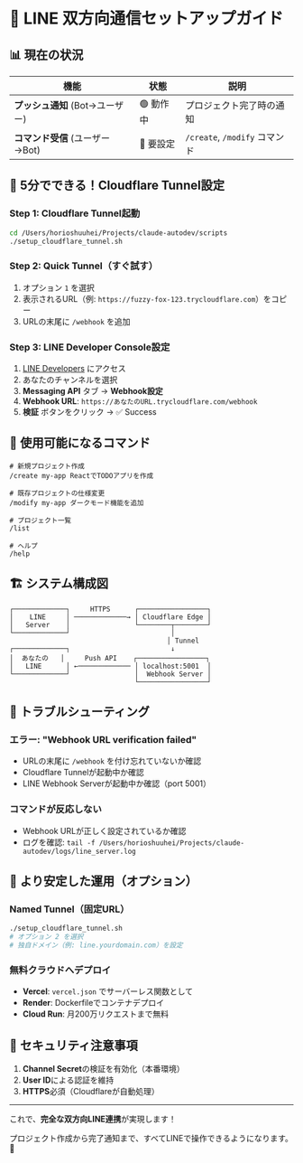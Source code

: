 # 🔄 LINE 双方向通信セットアップガイド

## 📊 現在の状況

| 機能 | 状態 | 説明 |
|------|------|------|
| **プッシュ通知** (Bot→ユーザー) | 🟢 動作中 | プロジェクト完了時の通知 |
| **コマンド受信** (ユーザー→Bot) | 🔴 要設定 | `/create`, `/modify` コマンド |

## 🚀 5分でできる！Cloudflare Tunnel設定

### Step 1: Cloudflare Tunnel起動

```bash
cd /Users/horioshuuhei/Projects/claude-autodev/scripts
./setup_cloudflare_tunnel.sh
```

### Step 2: Quick Tunnel（すぐ試す）

1. オプション `1` を選択
2. 表示されるURL（例: `https://fuzzy-fox-123.trycloudflare.com`）をコピー
3. URLの末尾に `/webhook` を追加

### Step 3: LINE Developer Console設定

1. [LINE Developers](https://developers.line.biz/) にアクセス
2. あなたのチャンネルを選択
3. **Messaging API** タブ → **Webhook設定**
4. **Webhook URL**: `https://あなたのURL.trycloudflare.com/webhook`
5. **検証** ボタンをクリック → ✅ Success

## 📱 使用可能になるコマンド

```
# 新規プロジェクト作成
/create my-app ReactでTODOアプリを作成

# 既存プロジェクトの仕様変更
/modify my-app ダークモード機能を追加

# プロジェクト一覧
/list

# ヘルプ
/help
```

## 🏗 システム構成図

```
┌─────────────┐     HTTPS      ┌─────────────────┐
│    LINE     │ ─────────────→ │ Cloudflare Edge │
│   Server    │                └────────┬────────┘
└─────────────┘                         │
                                       │ Tunnel
┌─────────────┐                         ↓
│  あなたの   │     Push API    ┌─────────────────┐
│   LINE      │ ←───────────── │ localhost:5001  │
└─────────────┘                │  Webhook Server │
                               └─────────────────┘
```

## 🔧 トラブルシューティング

### エラー: "Webhook URL verification failed"
- URLの末尾に `/webhook` を付け忘れていないか確認
- Cloudflare Tunnelが起動中か確認
- LINE Webhook Serverが起動中か確認（port 5001）

### コマンドが反応しない
- Webhook URLが正しく設定されているか確認
- ログを確認: `tail -f /Users/horioshuuhei/Projects/claude-autodev/logs/line_server.log`

## 🌟 より安定した運用（オプション）

### Named Tunnel（固定URL）
```bash
./setup_cloudflare_tunnel.sh
# オプション 2 を選択
# 独自ドメイン（例: line.yourdomain.com）を設定
```

### 無料クラウドへデプロイ
- **Vercel**: `vercel.json` でサーバーレス関数として
- **Render**: Dockerfileでコンテナデプロイ
- **Cloud Run**: 月200万リクエストまで無料

## 📝 セキュリティ注意事項

1. **Channel Secret**の検証を有効化（本番環境）
2. **User ID**による認証を維持
3. **HTTPS**必須（Cloudflareが自動処理）

---

これで、**完全な双方向LINE連携**が実現します！

プロジェクト作成から完了通知まで、すべてLINEで操作できるようになります。🎉